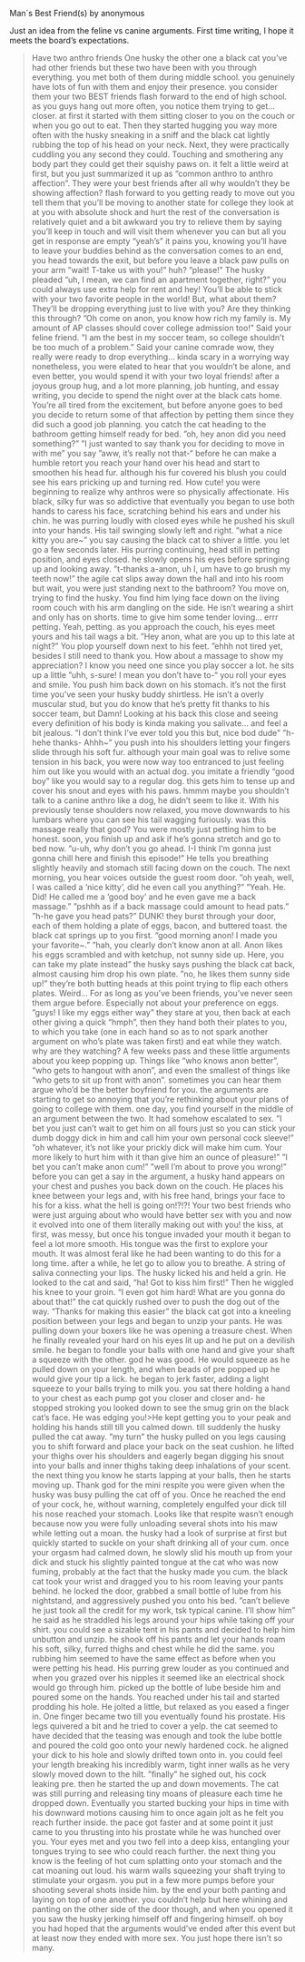 Man´s Best Friend(s) by anonymous

Just an idea from the feline vs canine arguments. First time writing, I hope it meets the board’s expectations.

>Have two anthro friends
>One husky the other one a black cat
>you’ve had other friends but these two have been with you through everything.
>you met both of them during middle school.
>you genuinely have lots of fun with them and enjoy their presence.
>you consider them your two BEST friends
>flash forward to the end of high school.
>as you guys hang out more often, you notice them trying to get… closer.
>at first it started with them sitting closer to you on the couch or when you go out to eat. Then they started hugging you way more often with the husky sneaking in a sniff and the black cat lightly rubbing the top of his head on your neck. Next, they were practically cuddling you any second they could. Touching and smothering any body part they could get their squishy paws on.
>it felt a little weird at first, but you just summarized it up as “common anthro to anthro affection”. They were your best friends after all why wouldn’t they be showing affection?
>flash forward to you getting ready to move out
>you tell them that you’ll be moving to another state for college
>they look at at you with absolute shock and hurt
>the rest of the conversation is relatively quiet and a bit awkward
>you try to relieve them by saying you’ll keep in touch and will visit them whenever you can but all you get in response are empty “yeah’s”
>it pains you, knowing you’ll have to leave your buddies behind
>as the conversation comes to an end, you head towards the exit, but before you leave a black paw pulls on your arm
>”wait! T-take us with you!”
>huh?
>”please!” The husky pleaded “uh, I mean, we can find an apartment together, right?”
>you could always use extra help for rent and hey! You’ll be able to stick with your two favorite people in the world! But, what about them? They’ll be dropping everything just to live with you? Are they thinking this through?
>”Oh come on anon, you know how rich my family is. My amount of AP classes should cover college admission too!” Said your feline friend.
>”I am the best in my soccer team, so college shouldn’t be too much of a problem.” Said your canine comrade
> wow, they really were ready to drop everything… kinda scary in a worrying way
>nonetheless, you were elated to hear that you wouldn’t be alone, and even better, you would spend it with your two loyal friends!
>after a joyous group hug, and a lot more planning, job hunting, and essay writing, you decide to spend the night over at the black cats home.
>You’re all tired from the excitement, but before anyone goes to bed you decide to return some of that affection by petting them since they did such a good job planning.
>you catch the cat heading to the bathroom getting himself ready for bed.
>”oh, hey anon did you need something?”
>”I just wanted to say thank you for deciding to move in with me” you say
>”aww, it’s really not that-“
>before he can make a humble retort you reach your hand over his head and start to smoothen his head fur.
>although his fur covered his blush you could see his ears pricking up and turning red.
>How cute!
>you were beginning to realize why anthros were so physically affectionate. His black, silky fur was so addictive that eventually you began to use both hands to caress his face, scratching behind his ears and under his chin.
>he was purring loudly with closed eyes while he pushed his skull into your hands. His tail swinging slowly left and right.
>”what a nice kitty you are~” you say causing the black cat to shiver a little.
>you let go a few seconds later. His purring continuing, head still in petting position, and eyes closed.
>he slowly opens his eyes before springing up and looking away.
>”t-thanks a-anon, uh I, um have to go brush my teeth now!”
>the agile cat slips away down the hall and into his room
>but wait, you were just standing next to the bathroom?
>You move on, trying to find the husky.
>You find him lying face down on the living room couch with his arm dangling on the side. He isn’t wearing a shirt and only has on shorts.
>time to give him some tender loving… errr petting. Yeah, petting.
>as you approach the couch, his eyes meet yours and his tail wags a bit.
>”Hey anon, what are you up to this late at night?”
>You plop yourself down next to his feet.
>”ehhh not tired yet, besides I still need to thank you. How about a massage to show my appreciation? I know you need one since you play soccer a lot.
>he sits up a little ”uhh, s-sure! I mean you don’t have to-“
>you roll your eyes and smile. You push him back down on his stomach.
>it’s not the first time you’ve seen your husky buddy shirtless. He isn’t a overly muscular stud, but you do know that he’s pretty fit thanks to his soccer team, but Damn! Looking at his back this close and seeing every definition of his body is kinda making you salivate… and feel a bit jealous.
>”I don’t think I’ve ever told you this but, nice bod dude”
>”h-hehe thanks- Ahhh~”
>you push into his shoulders letting your fingers slide through his soft fur.
>although your main goal was to relive some tension in his back, you were now way too entranced to just feeling him out like you would with an actual dog.
>you imitate a friendly “good boy” like you would say to a regular dog.
>this gets him to tense up and cover his snout and eyes with his paws.
>hmmm maybe you shouldn’t talk to a canine anthro like a dog, he didn’t seem to like it.
>With his previously tense shoulders now relaxed, you move downwards to his lumbars where you can see his tail wagging furiously.
>was this massage really that good? You were mostly just petting him to be honest.
>soon, you finish up and ask if he’s gonna stretch and go to bed now.
>”u-uh, why don’t you go ahead. I-I think I’m gonna just gonna chill here and finish this episode!” He tells you breathing slightly heavily and stomach still facing down on the couch.
>The next morning, you hear voices outside the guest room door.
>”oh yeah, well, I was called a ‘nice kitty’, did he even call you anything?”
>”Yeah. He. Did! He called me a ‘good boy’ and he even gave me a back massage.”
>”pshhh as if a back massage could amount to head pats.”
>”h-he gave you head pats?”
>DUNK!
>they burst through your door, each of them holding a plate of eggs, bacon, and buttered toast.
>the black cat springs up to you first. “good morning anon! I made you your favorite~.”
>”hah, you clearly don’t know anon at all. Anon likes his eggs scrambled and with ketchup, not sunny side up. Here, you can take my plate instead” the husky says pushing the black cat back, almost causing him drop his own plate.
>”no, he likes them sunny side up!”
>they’re both butting heads at this point trying to flip each others plates. Weird… For as long as you’ve been friends, you’ve never seen them argue before. Especially not about your preference on eggs.
>”guys! I like my eggs either way”
>they stare at you, then back at each other giving a quick “hmph”, then they hand both their plates to you, to which you take (one in each hand so as to not spark another argument on who’s plate was taken first) and eat while they watch.
>why are they watching?
>A few weeks pass and these little arguments about you keep popping up. Things like “who knows anon better”, “who gets to hangout with anon”, and even the smallest of things like “who gets to sit up front with anon”.
>sometimes you can hear them argue who’d be the better boyfriend for you.
>the arguments are starting to get so annoying that you’re rethinking about your plans of going to college with them.
>one day, you find yourself in the middle of an argument between the two. It had somehow escalated to sex.
>”I bet you just can’t wait to get him on all fours just so you can stick your dumb doggy dick in him and call him your own personal cock sleeve!”
>”oh whatever, it’s not like your prickly dick will make him cum. Your more likely to hurt him with it than give him an ounce of pleasure!”
>”I bet you can’t make anon cum!”
>”well I’m about to prove you wrong!”
>before you can get a say in the argument, a husky hand appears on your chest and pushes you back down on the couch. He places his knee between your legs and, with his free hand, brings your face to his for a kiss.
>what the hell is going on!?!?! Your two best friends who were just arguing about who would have better sex with you and now it evolved into one of them literally making out with you!
>the kiss, at first, was messy, but once his tongue invaded your mouth it began to feel a lot more smooth. His tongue was the first to explore your mouth. It was almost feral like he had been wanting to do this for a long time.
>after a while, he let go to allow you to breathe. A string of saliva connecting your lips. The husky licked his and held a grin. He looked to the cat and said, “ha! Got to kiss him first!” Then he wiggled his knee to your groin. “I even got him hard! What are you gonna do about that!”
>the cat quickly rushed over to push the dog out of the way. “Thanks for making this easier”
>the black cat got into a kneeling position between your legs and began to unzip your pants. He was pulling down your boxers like he was opening a treasure chest. When he finally revealed your hard on his eyes lit up and he put on a devilish smile.
>he began to fondle your balls with one hand and give your shaft a squeeze with the other.
>god he was good. He would squeeze as he pulled down on your length, and when beads of pre popped up he would give your tip a lick.
>he began to jerk faster, adding a light squeeze to your balls trying to milk you.
>you sat there holding a hand to your chest as each pump got you closer and closer and-
>he stopped stroking
>you looked down to see the smug grin on the black cat’s face. He was edging you!>He kept getting you to your peak and holding his hands still till you calmed down.
>till suddenly the husky pulled the cat away.
>”my turn”
>the husky pulled on you legs causing you to shift forward and place your back on the seat cushion.
>he lifted your thighs over his shoulders and eagerly began digging his snout into your balls and inner thighs taking deep inhalations of your scent.
>the next thing you know he starts lapping at your balls, then he starts moving up.
>Thank god for the mini respite you were given when the husky was busy pulling the cat off of you.
>Once he reached the end of your cock, he, without warning, completely engulfed your dick till his nose reached your stomach.
>Looks like that respite wasn’t enough because now you were fully unloading several shots into his maw while letting out a moan.
>the husky had a look of surprise at first but quickly started to suckle on your shaft drinking all of your cum.
>once your orgasm had calmed down, he slowly slid his mouth up from your dick and stuck his slightly painted tongue at the cat who was now fuming, probably at the fact that the husky made you cum.
>the black cat took your wrist and dragged you to his room leaving your pants behind.
>he locked the door, grabbed a small bottle of lube from his nightstand, and aggressively pushed you onto his bed.
>”can’t believe he just took all the credit for my work, tsk typical canine. I’ll show him” he said as he straddled his legs around your hips while taking off your shirt.
>you could see a sizable tent in his pants and decided to help him unbutton and unzip.
>he shook off his pants and let your hands roam his soft, silky, furred thighs and chest while he did the same.
>you rubbing him seemed to have the same effect as before when you were petting his head. His purring grew louder as you continued and when you grazed over his nipples it seemed like an electrical shock would go through him.
>picked up the bottle of lube beside him and poured some on the hands. You reached under his tail and started prodding his hole. He jolted a little, but relaxed as you eased a finger in. One finger became two till you eventually found his prostate. His legs quivered a bit and he tried to cover a yelp.
>the cat seemed to have decided that the teasing was enough and took the lube bottle and poured the cold goo onto your newly hardened cock.
>he aligned your dick to his hole and slowly drifted town onto in.
>you could feel your length breaking his incredibly warm, tight inner walls as he very slowly moved down to the hilt.
>”finally” he sighed out, his cock leaking pre.
>then he started the up and down movements. The cat was still purring and releasing tiny moans of pleasure each time he dropped down. Eventually you started bucking your hips in time with his downward motions causing him to once again jolt as he felt you reach further inside.
>the pace got faster and at some point it just came to you thrusting into his prostate while he was hunched over you. Your eyes met and you two fell into a deep kiss, entangling your tongues trying to see who could reach further.
>the next thing you know is the feeling of hot cum splatting onto your stomach and the cat moaning out loud.
>his warm walls squeezing your shaft trying to stimulate your orgasm.
>you put in a few more pumps before your shooting several shots inside him.
>by the end your both panting and laying on top of one another.
>you couldn’t help but here whining and panting on the other side of the door though, and when you opened it you saw the husky jerking himself off and fingering himself.
>oh boy
>you had hoped that the arguments would’ve ended after this event but at least now they ended with more sex. You just hope there isn’t so many.
